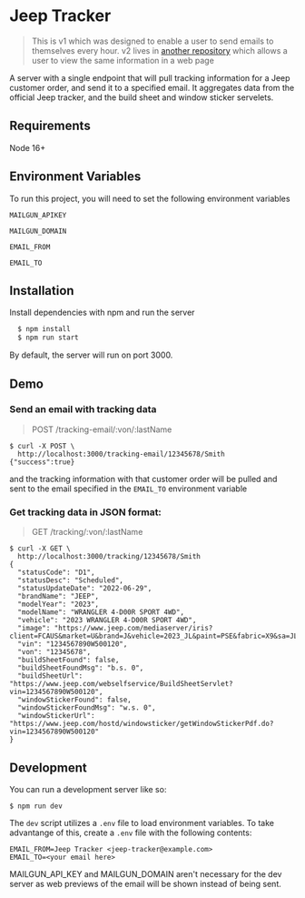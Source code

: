 # Jeep Tracker

> This is v1 which was designed to enable a user to send emails to themselves every hour.
> v2 lives in [another repository](https://github.com/towerism/jeep-tracker) which allows a user to view the same information in a web page

A server with a single endpoint that will pull tracking information for a Jeep customer order, and send it to a specified email. It aggregates data from the official Jeep tracker, and the build sheet and window sticker servelets.

## Requirements

Node 16+

## Environment Variables

To run this project, you will need to set the following environment variables

`MAILGUN_APIKEY`

`MAILGUN_DOMAIN`

`EMAIL_FROM`

`EMAIL_TO`

## Installation

Install dependencies with npm and run the server

```bash
  $ npm install
  $ npm run start
```

By default, the server will run on port 3000.

## Demo

### Send an email with tracking data

> POST /tracking-email/:von/:lastName

```
$ curl -X POST \
  http://localhost:3000/tracking-email/12345678/Smith
{"success":true}
```

and the tracking information with that customer order will be pulled and sent to the email specified in the `EMAIL_TO` environment variable

### Get tracking data in JSON format:

> GET /tracking/:von/:lastName

```
$ curl -X GET \
  http://localhost:3000/tracking/12345678/Smith
{
  "statusCode": "D1",
  "statusDesc": "Scheduled",
  "statusUpdateDate": "2022-06-29",
  "brandName": "JEEP",
  "modelYear": "2023",
  "modelName": "WRANGLER 4-D00R SPORT 4WD",
  "vehicle": "2023 WRANGLER 4-D00R SPORT 4WD",
  "image": "https://www.jeep.com/mediaserver/iris?client=FCAUS&market=U&brand=J&vehicle=2023_JL&paint=PSE&fabric=X9&sa=JLJL74,2TW,23W,3V1,4AJ,4EA,4H4,4NU,4UQ,573,5N6,875P,894P,AAN,ACBP,ADAP,AJ1,BC1P,CS2P,CWAP,DBB,DEM,DSAP,ERC,GCDP,GFAP,GNCP,GTBP,GXDP,GXMP,HABP,HT1,JAJP,JHBP,JJ2P,JLPP,JMAP,JPHP,JPYP,LAYP,LMGP,LNVP,LPXP,LSAP,MBCP,MBUP,MDAP,MEFP,MS3P,MT6P,MW7P,NAS,NHAP,NZBP,R08P,RAA,RF5P,RF7P,RFJP,RFPP,RSDP,RTFP,SCJP,ST8P,TTPP,TZBP,WJPP,WLZ,X9BP,X9HP,XAAP,XANP,XHZP,XJGP,XRBP,YGN,ZBCP,ZBUP,ZPDP,ZPVP&pov=fronthero&width=714&height=300&bkgnd=transparent&resp=png",
  "vin": "1234567890W500120",
  "von": "12345678",
  "buildSheetFound": false,
  "buildSheetFoundMsg": "b.s. 0",
  "buildSheetUrl": "https://www.jeep.com/webselfservice/BuildSheetServlet?vin=1234567890W500120",
  "windowStickerFound": false,
  "windowStickerFoundMsg": "w.s. 0",
  "windowStickerUrl": "https://www.jeep.com/hostd/windowsticker/getWindowStickerPdf.do?vin=1234567890W500120"
}
```

## Development

You can run a development server like so:

```
$ npm run dev
```

The `dev` script utilizes a `.env` file to load environment variables. To take advantange of this, create a `.env` file with the following contents:

```
EMAIL_FROM=Jeep Tracker <jeep-tracker@example.com>
EMAIL_TO=<your email here>
```

MAILGUN_API_KEY and MAILGUN_DOMAIN aren't necessary for the dev server as web previews of the email will be shown instead of being sent.
